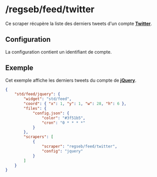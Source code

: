 # /regseb/feed/twitter

Ce scraper récupère la liste des derniers tweets d'un compte
**[Twitter](//twitter.com/)**.

## Configuration

La configuration contient un identifiant de compte.

## Exemple

Cet exemple affiche les derniers tweets du compte de
**[jQuery](//twitter.com/jquery)**.

```JSON
{
    "std/feed/jquery": {
        "widget": "std/feed",
        "coord": { "x": 1, "y": 1, "w": 28, "h": 6 },
        "files": {
            "config.json": {
                "color": "#3f51b5",
                "cron": "0 * * * *"
            }
        },
        "scrapers": [
            {
                "scraper": "regseb/feed/twitter",
                "config": "jquery"
            }
        ]
    }
}
```
